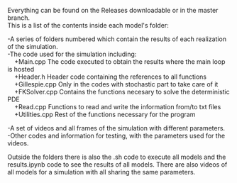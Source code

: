 Everything can be found on the Releases downloadable or in the master branch.  
This is a list of the contents inside each model's folder: 

  -A series of folders numbered which contain the results of each realization of the simulation.  
  -The code used for the simulation including:  
          +Main.cpp The code executed to obtain the results where the main loop is hosted  
          +Header.h Header code containing the references to all functions  
         +Gillespie.cpp Only in the codes with stochastic part to take care of it   
          +FKSolver.cpp Contains the functions necesary to solve the deterministic PDE  
         +Read.cpp Functions to read and write the information from/to txt files   
         +Utilities.cpp Rest of the functions necessary for the program
  
  -A set of videos and all frames of the simulation with different parameters.  
  -Other codes and information for testing, with the parameters used for the videos.

Outside the folders there is also the .sh code to execute all models and the results.ipynb code to see the results of all models.
There are also videos of all models for a simulation with all sharing the same parameters.
